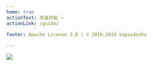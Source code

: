```yaml
---
home: true
actionText: 快速开始 →
actionLink: /guide/

footer: Apache License 2.0 | © 2016-2019 kapaidashu

---
```

<img src="/img/map.png"/>

<!--
    "dev": "vuepress dev",
    "build": "vuepress build"

-->
